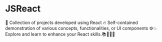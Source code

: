 # JSReact
🔰 Collection of projects developed using React 🔥 Self-contained demonstration of various concepts, functionalities, or UI components ⚙️💥 Explore and learn to enhance your React skills.📚🚀👨‍💻
